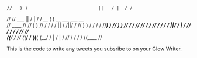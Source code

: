     //   ) )                           ||   / |  / /                                    
   //        //  ___                   ||  /  | / /  __     ( ) __  ___  ___      __    
  //  ____  // //   ) ) //  / /  / /   || / /||/ / //  ) ) / /   / /   //___) ) //  ) ) 
 //    / / // //   / / //  / /  / /    ||/ / |  / //      / /   / /   //       //       
((____/ / // ((___/ / ((__( (__/ /     |  /  | / //      / /   / /   ((____   // 


This is the code to write any tweets you subsribe to on your Glow Writer.
